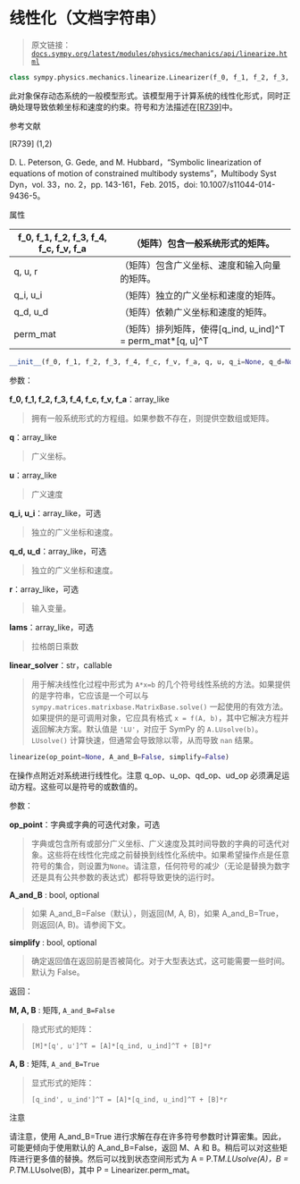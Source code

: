 # 线性化（文档字符串）

> 原文链接：[`docs.sympy.org/latest/modules/physics/mechanics/api/linearize.html`](https://docs.sympy.org/latest/modules/physics/mechanics/api/linearize.html)

```py
class sympy.physics.mechanics.linearize.Linearizer(f_0, f_1, f_2, f_3, f_4, f_c, f_v, f_a, q, u, q_i=None, q_d=None, u_i=None, u_d=None, r=None, lams=None, linear_solver='LU')
```

此对象保存动态系统的一般模型形式。该模型用于计算系统的线性化形式，同时正确处理导致依赖坐标和速度的约束。符号和方法描述在[[R739]](#r739)中。

参考文献

[R739] (1,2)

D. L. Peterson, G. Gede, and M. Hubbard，“Symbolic linearization of equations of motion of constrained multibody systems”，Multibody Syst Dyn，vol. 33，no. 2，pp. 143-161，Feb. 2015，doi: 10.1007/s11044-014-9436-5。

属性

| f_0, f_1, f_2, f_3, f_4, f_c, f_v, f_a | （矩阵）包含一般系统形式的矩阵。 |
| --- | --- |
| q, u, r | （矩阵）包含广义坐标、速度和输入向量的矩阵。 |
| q_i, u_i | （矩阵）独立的广义坐标和速度的矩阵。 |
| q_d, u_d | （矩阵）依赖广义坐标和速度的矩阵。 |
| perm_mat | （矩阵）排列矩阵，使得[q_ind, u_ind]^T = perm_mat*[q, u]^T |

```py
__init__(f_0, f_1, f_2, f_3, f_4, f_c, f_v, f_a, q, u, q_i=None, q_d=None, u_i=None, u_d=None, r=None, lams=None, linear_solver='LU')
```

参数：

**f_0, f_1, f_2, f_3, f_4, f_c, f_v, f_a**：array_like

> 拥有一般系统形式的方程组。如果参数不存在，则提供空数组或矩阵。

**q**：array_like

> 广义坐标。

**u**：array_like

> 广义速度

**q_i, u_i**：array_like，可选

> 独立的广义坐标和速度。

**q_d, u_d**：array_like，可选

> 独立的广义坐标和速度。

**r**：array_like，可选

> 输入变量。

**lams**：array_like，可选

> 拉格朗日乘数

**linear_solver**：str，callable

> 用于解决线性化过程中形式为 `A*x=b` 的几个符号线性系统的方法。如果提供的是字符串，它应该是一个可以与 `sympy.matrices.matrixbase.MatrixBase.solve()` 一起使用的有效方法。如果提供的是可调用对象，它应具有格式 `x = f(A, b)`，其中它解决方程并返回解决方案。默认值是 `'LU'`，对应于 SymPy 的 `A.LUsolve(b)`。`LUsolve()` 计算快速，但通常会导致除以零，从而导致 `nan` 结果。

```py
linearize(op_point=None, A_and_B=False, simplify=False)
```

在操作点附近对系统进行线性化。注意 q_op、u_op、qd_op、ud_op 必须满足运动方程。这些可以是符号的或数值的。

参数：

**op_point**：字典或字典的可迭代对象，可选

> 字典或包含所有或部分广义坐标、广义速度及其时间导数的字典的可迭代对象。这些将在线性化完成之前替换到线性化系统中。如果希望操作点是任意符号的集合，则设置为`None`。请注意，任何符号的减少（无论是替换为数字还是具有公共参数的表达式）都将导致更快的运行时。

**A_and_B** : bool, optional

> 如果 A_and_B=False（默认），则返回(M, A, B)，如果 A_and_B=True，则返回(A, B)。请参阅下文。

**simplify** : bool, optional

> 确定返回值在返回前是否被简化。对于大型表达式，这可能需要一些时间。默认为 False。

返回：

**M, A, B** : 矩阵, `A_and_B=False`

> 隐式形式的矩阵：
> 
> `[M]*[q', u']^T = [A]*[q_ind, u_ind]^T + [B]*r`

**A, B** : 矩阵, `A_and_B=True`

> 显式形式的矩阵：
> 
> `[q_ind', u_ind']^T = [A]*[q_ind, u_ind]^T + [B]*r`

注意

请注意，使用 A_and_B=True 进行求解在存在许多符号参数时计算密集。因此，可能更倾向于使用默认的 A_and_B=False，返回 M、A 和 B。稍后可以对这些矩阵进行更多值的替换。然后可以找到状态空间形式为 A = P.T*M.LUsolve(A)，B = P.T*M.LUsolve(B)，其中 P = Linearizer.perm_mat。
